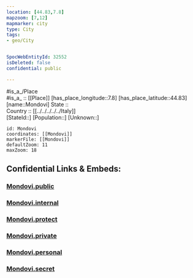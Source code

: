 ```yaml
---
location: [44.83,7.8] 
mapzoom: [7,12] 
mapmarker: city 
type: City
tags:
- geo/City


SpocWebEntityId: 32552
isDeleted: false
confidential: public

---
```

#is_a_/Place  
#is_a_ :: [[Place]] 
[has_place_longitude::7.8] 
[has_place_latitude::44.83] 
[name::Mondovi] 
State ::  
Country :: [[../../../../../Italy]]  
[StateId::] 
[Population::] 
[Unknown::] 


```leaflet
id: Mondovi
coordinates: [[Mondovi]] 
markerFile: [[Mondovi]] 
defaultZoom: 11 
maxZoom: 18
```


## Confidential Links & Embeds: 

### [Mondovi.public](/_public/\Earth\Continent\Europe\Europe~South\Italy\regions~Italy\Piedmont\Cuneo.Province\CityMondovi.public.md) 

### [Mondovi.internal](/_internal/\Earth\Continent\Europe\Europe~South\Italy\regions~Italy\Piedmont\Cuneo.Province\CityMondovi.internal.md) 

### [Mondovi.protect](/_protect/\Earth\Continent\Europe\Europe~South\Italy\regions~Italy\Piedmont\Cuneo.Province\CityMondovi.protect.md) 

### [Mondovi.private](/_private/\Earth\Continent\Europe\Europe~South\Italy\regions~Italy\Piedmont\Cuneo.Province\CityMondovi.private.md) 

### [Mondovi.personal](/_personal/\Earth\Continent\Europe\Europe~South\Italy\regions~Italy\Piedmont\Cuneo.Province\CityMondovi.personal.md) 

### [Mondovi.secret](/_secret/\Earth\Continent\Europe\Europe~South\Italy\regions~Italy\Piedmont\Cuneo.Province\CityMondovi.secret.md)

